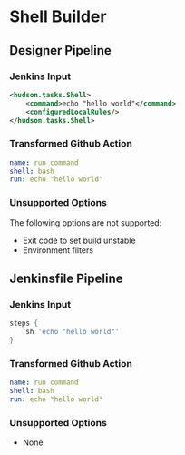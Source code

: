 # Shell Builder

## Designer Pipeline

### Jenkins Input

```xml
<hudson.tasks.Shell>
    <command>echo "hello world"</command>
    <configuredLocalRules/>
</hudson.tasks.Shell>
```

### Transformed Github Action

```yaml
name: run command
shell: bash
run: echo "hello world"
```

### Unsupported Options

The following options are not supported:

- Exit code to set build unstable
- Environment filters

## Jenkinsfile Pipeline

### Jenkins Input

```groovy
steps {
    sh 'echo "hello world"'
}
```

### Transformed Github Action

```yaml
name: run command
shell: bash
run: echo "hello world"
```

### Unsupported Options

- None
